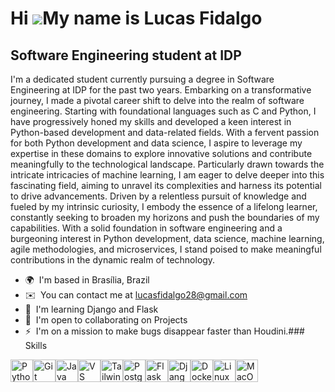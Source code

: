 Hi ![](https://user-images.githubusercontent.com/18350557/176309783-0785949b-9127-417c-8b55-ab5a4333674e.gif)My name is Lucas Fidalgo
=====================================================================================================================================

Software Engineering student at IDP
-----------------------------------

I'm a dedicated student currently pursuing a degree in Software Engineering at IDP for the past two years. Embarking on a transformative journey, I made a pivotal career shift to delve into the realm of software engineering. Starting with foundational languages such as C and Python, I have progressively honed my skills and developed a keen interest in Python-based development and data-related fields. With a fervent passion for both Python development and data science, I aspire to leverage my expertise in these domains to explore innovative solutions and contribute meaningfully to the technological landscape. Particularly drawn towards the intricate intricacies of machine learning, I am eager to delve deeper into this fascinating field, aiming to unravel its complexities and harness its potential to drive advancements. Driven by a relentless pursuit of knowledge and fueled by my intrinsic curiosity, I embody the essence of a lifelong learner, constantly seeking to broaden my horizons and push the boundaries of my capabilities. With a solid foundation in software engineering and a burgeoning interest in Python development, data science, machine learning, agile methodologies, and microservices, I stand poised to make meaningful contributions in the dynamic realm of technology.

*   🌍  I'm based in Brasília, Brazil
*   ✉️  You can contact me at [lucasfidalgo28@gmail.com](mailto:lucasfidalgo28@gmail.com)
*   🧠  I'm learning Django and Flask
*   🤝  I'm open to collaborating on Projects
*   ⚡  I'm on a mission to make bugs disappear faster than Houdini.### Skills 
<p align="left">
<a href="https://www.python.org/" target="_blank" rel="noreferrer"><img src="https://raw.githubusercontent.com/danielcranney/readme-generator/main/public/icons/skills/python-colored.svg" width="36" height="36" alt="Python" /></a><a href="https://git-scm.com/" target="_blank" rel="noreferrer"><img src="https://raw.githubusercontent.com/danielcranney/readme-generator/main/public/icons/skills/git-colored.svg" width="36" height="36" alt="Git" /></a><a href="https://www.oracle.com/java/" target="_blank" rel="noreferrer"><img src="https://raw.githubusercontent.com/danielcranney/readme-generator/main/public/icons/skills/java-colored.svg" width="36" height="36" alt="Java" /></a><a href="https://code.visualstudio.com/" target="_blank" rel="noreferrer"><img src="https://raw.githubusercontent.com/danielcranney/readme-generator/main/public/icons/skills/visualstudiocode.svg" width="36" height="36" alt="VS Code" /></a><a href="https://tailwindcss.com/" target="_blank" rel="noreferrer"><img src="https://raw.githubusercontent.com/danielcranney/readme-generator/main/public/icons/skills/tailwindcss-colored.svg" width="36" height="36" alt="TailwindCSS" /></a><a href="https://www.postgresql.org/" target="_blank" rel="noreferrer"><img src="https://raw.githubusercontent.com/danielcranney/readme-generator/main/public/icons/skills/postgresql-colored.svg" width="36" height="36" alt="PostgreSQL" /></a><a href="https://flask.palletsprojects.com/en/2.0.x/" target="_blank" rel="noreferrer"><img src="https://raw.githubusercontent.com/danielcranney/readme-generator/main/public/icons/skills/flask-colored.svg" width="36" height="36" alt="Flask" /></a><a href="https://www.djangoproject.com/" target="_blank" rel="noreferrer"><img src="https://raw.githubusercontent.com/danielcranney/readme-generator/main/public/icons/skills/django-colored.svg" width="36" height="36" alt="Django" /></a><a href="https://www.docker.com/" target="_blank" rel="noreferrer"><img src="https://raw.githubusercontent.com/danielcranney/readme-generator/main/public/icons/skills/docker-colored.svg" width="36" height="36" alt="Docker" /></a><a href="https://www.linux.org" target="_blank" rel="noreferrer"><img src="https://raw.githubusercontent.com/danielcranney/readme-generator/main/public/icons/skills/linux-colored.svg" width="36" height="36" alt="Linux" /></a><a href="https://apple.com" target="_blank" rel="noreferrer"><img src="https://raw.githubusercontent.com/danielcranney/readme-generator/main/public/icons/skills/macos-colored.svg" width="36" height="36" alt="MacOS" /></a>
                    </p>
                    
</p>
